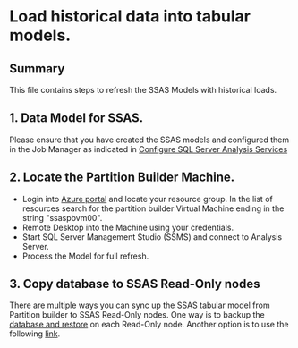 # Load historical data into tabular models.

## Summary 

This file contains steps to refresh the SSAS Models with historical loads.

## 1. Data Model for SSAS.
Please ensure that you have created the SSAS models and configured them in the Job Manager as indicated in [Configure SQL Server Analysis Services](./8-Configure%20SQL%20Server%20Analysis%20Services.md)

## 2. Locate the Partition Builder Machine.
* Login into [Azure portal](https://portal.azure.com) and locate your resource group. In the list of resources search for the partition builder Virtual Machine ending in the string "ssaspbvm00".
* Remote Desktop into the Machine using your credentials.
* Start SQL Server Management Studio (SSMS) and connect to Analysis Server.
* Process the Model for full refresh.


## 3. Copy database to SSAS Read-Only nodes
There are multiple ways you can sync up the SSAS tabular model from Partition builder to SSAS Read-Only nodes. One way is to backup the [database and restore](https://docs.microsoft.com/en-us/sql/analysis-services/multidimensional-models/backup-and-restore-of-analysis-services-databases) on each Read-Only node. Another option is to use the following [link](https://docs.microsoft.com/en-us/sql/analysis-services/multidimensional-models/synchronize-analysis-services-databases).


